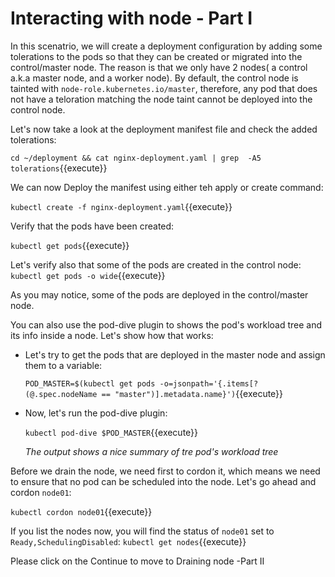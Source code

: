 # Interacting with node - Part I

In this scenatrio, we will create a deployment configuration by adding some tolerations to the pods so that they can be created or migrated into the control/master node.
The reason is that we only have 2 nodes( a control a.k.a master node, and a worker node).  By default, the control node is tainted with `node-role.kubernetes.io/master`,  therefore, any pod that does not have a teloration matching the node taint cannot be deployed into the control node.

Let's now take a look at the deployment manifest file and check the  added tolerations:

`cd ~/deployment && cat nginx-deployment.yaml | grep  -A5 tolerations`{{execute}}

We can now Deploy the manifest using either teh apply or create command:

`kubectl create -f nginx-deployment.yaml`{{execute}}

Verify that the pods have been created:

`kubectl get pods`{{execute}}

Let's verify also that some of the pods are created in the control node:
`kubectl get pods -o wide`{{execute}}

As you may notice, some of the pods are deployed in the control/master node.

You can also use the pod-dive plugin to shows the pod's  workload tree and its info inside a node. Let's show how that works:

- Let's try to get the pods that are deployed in the master node and assign them to a variable:

  `POD_MASTER=$(kubectl get pods -o=jsonpath='{.items[?(@.spec.nodeName == "master")].metadata.name}')`{{execute}}

- Now, let's run the pod-dive plugin:

  `kubectl pod-dive $POD_MASTER`{{execute}}

  *The output shows a nice summary of tre pod's workload tree*

Before we drain the node, we need first to cordon it, which means we need to ensure that no pod can be scheduled into the node. Let's go ahead and cordon `node01`:

`kubectl cordon node01`{{execute}}

If you list the nodes now, you will find the status of  `node01`  set to `Ready,SchedulingDisabled`:
`kubectl get nodes`{{execute}}

Please click on the Continue to move to Draining node -Part II

